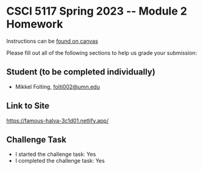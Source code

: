 # CSCI 5117 Spring 2023 -- Module 2 Homework


Instructions can be [found on canvas](https://canvas.umn.edu/courses/355584/pages/homework-2)

Please fill out all of the following sections to help us grade your submission:

## Student (to be completed individually)

* Mikkel Folting, folti002@umn.edu

## Link to Site

https://famous-halva-3c1d01.netlify.app/

## Challenge Task

* I started the challenge task: Yes
* I completed the challenge task: Yes
